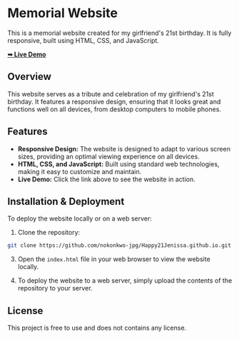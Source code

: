 # Memorial Website

  This is a memorial website created for my girlfriend's 21st birthday. It is fully responsive, built using HTML, CSS, and JavaScript.

  [**➥ Live Demo**](https://nokonkwo-jpg.github.io/Happy21Jenissa.github.io/)

## Overview

This website serves as a tribute and celebration of my girlfriend's 21st birthday. It features a responsive design, ensuring that it looks great and functions well on all devices, from desktop computers to mobile phones.

## Features

- **Responsive Design:** The website is designed to adapt to various screen sizes, providing an optimal viewing experience on all devices.
- **HTML, CSS, and JavaScript:** Built using standard web technologies, making it easy to customize and maintain.
- **Live Demo:** Click the link above to see the website in action.

## Installation & Deployment

To deploy the website locally or on a web server:

1. Clone the repository:
```bash
git clone https://github.com/nokonkwo-jpg/Happy21Jenissa.github.io.git
```

3. Open the `index.html` file in your web browser to view the website locally.

4. To deploy the website to a web server, simply upload the contents of the repository to your server.

## License

This project is free to use and does not contains any license.
